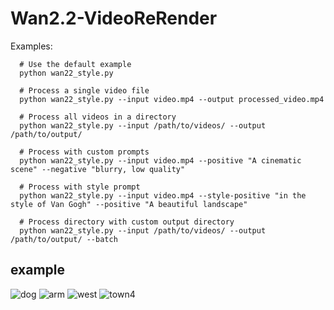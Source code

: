 # Wan2.2-VideoReRender

Examples:

```
  # Use the default example
  python wan22_style.py

  # Process a single video file
  python wan22_style.py --input video.mp4 --output processed_video.mp4
  
  # Process all videos in a directory
  python wan22_style.py --input /path/to/videos/ --output /path/to/output/
  
  # Process with custom prompts
  python wan22_style.py --input video.mp4 --positive "A cinematic scene" --negative "blurry, low quality"
  
  # Process with style prompt
  python wan22_style.py --input video.mp4 --style-positive "in the style of Van Gogh" --positive "A beautiful landscape"
  
  # Process directory with custom output directory
  python wan22_style.py --input /path/to/videos/ --output /path/to/output/ --batch
```

## example

![dog](https://github.com/zengxianyu/zengxianyu/blob/main/dogconcat_gradio_compatible.gif?raw=true)
![arm](https://github.com/zengxianyu/zengxianyu/blob/main/armconcat_gradio_compatible.gif?raw=true)
![west](https://github.com/zengxianyu/zengxianyu/blob/main/westconcat_gradio_compatible.gif?raw=true)
![town4](https://github.com/zengxianyu/zengxianyu/blob/main/town4concat_gradio_compatible.gif?raw=true)
